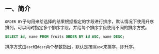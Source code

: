 ## 一、简介

`ORDER BY`子句用来给选择的结果根据指定的字段进行排序，默认情况下使用升序排列。可以同时指定多个排序字段，并给每个排序字段使用不同的排序方式。

```sql
SELECT id, name FROM fruits ORDER BY id ASC, name DESC;
```

排序方式由`asc`和`desc`两个参数指出，默认是按照`asc`来排序，即升序。

